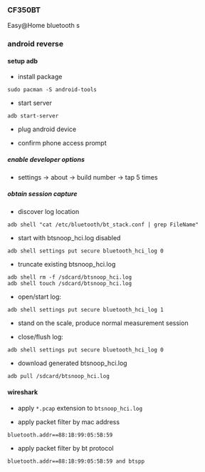 

### CF350BT

Easy@Home bluetooth s

### android reverse

#### setup adb

* install package
```
sudo pacman -S android-tools
```

* start server
```
adb start-server
```

* plug android device

* confirm phone access prompt

##### enable developer options

* settings -> about -> build number -> tap 5 times

##### obtain session capture

* discover log location
```
adb shell "cat /etc/bluetooth/bt_stack.conf | grep FileName"
```

* start with btsnoop_hci.log disabled
```
adb shell settings put secure bluetooth_hci_log 0
```

* truncate existing btsnoop_hci.log
```
adb shell rm -f /sdcard/btsnoop_hci.log
adb shell touch /sdcard/btsnoop_hci.log
```

* open/start log:
```
adb shell settings put secure bluetooth_hci_log 1
```

* stand on the scale, produce normal measurement session

* close/flush log:
```
adb shell settings put secure bluetooth_hci_log 0
```

* download generated btsnoop_hci.log
```
adb pull /sdcard/btsnoop_hci.log
```

#### wireshark

* apply `*.pcap` extension to `btsnoop_hci.log`

* apply packet filter by mac address
```
bluetooth.addr==88:1B:99:05:5B:59
```

* apply packet filter by bt protocol
```
bluetooth.addr==88:1B:99:05:5B:59 and btspp
```
